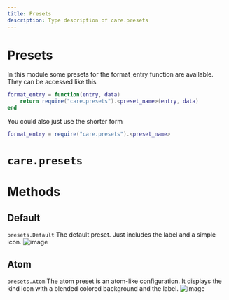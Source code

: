 ```yaml
---
title: Presets
description: Type description of care.presets
---
```


# Presets

In this module some presets for the format_entry function are available. They can be accessed like this
```lua
format_entry = function(entry, data)
    return require("care.presets").<preset_name>(entry, data)
end
```
You could also just use the shorter form
```lua
format_entry = require("care.presets").<preset_name>
```
# `care.presets`

# Methods

## Default
`presets.Default`
The default preset. Just includes the label and a simple icon.
![image](https://github.com/user-attachments/assets/962a3bc3-72d8-413b-9b02-90e43e7bced8)

## Atom
`presets.Atom`
The atom preset is an atom-like configuration. It displays the kind icon with a blended colored background and
the label.
![image](https://github.com/user-attachments/assets/cb653979-ca57-49c8-ae23-510be1496a5c)